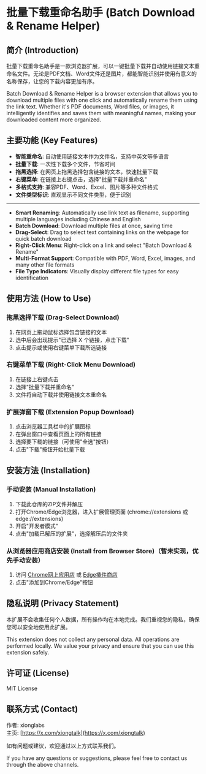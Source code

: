 # 批量下载重命名助手 (Batch Download & Rename Helper)

## 简介 (Introduction)

批量下载重命名助手是一款浏览器扩展，可以一键批量下载并自动使用链接文本重命名文件。无论是PDF文档、Word文件还是图片，都能智能识别并使用有意义的名称保存，让您的下载内容更加有序。

Batch Download & Rename Helper is a browser extension that allows you to download multiple files with one click and automatically rename them using the link text. Whether it's PDF documents, Word files, or images, it intelligently identifies and saves them with meaningful names, making your downloaded content more organized.

## 主要功能 (Key Features)

- **智能重命名**: 自动使用链接文本作为文件名，支持中英文等多语言
- **批量下载**: 一次性下载多个文件，节省时间
- **拖黑选择**: 在网页上拖黑选择包含链接的文本，快速批量下载
- **右键菜单**: 在链接上右键点击，选择"批量下载并重命名"
- **多格式支持**: 兼容PDF、Word、Excel、图片等多种文件格式
- **文件类型标识**: 直观显示不同文件类型，便于识别

---

- **Smart Renaming**: Automatically use link text as filename, supporting multiple languages including Chinese and English
- **Batch Download**: Download multiple files at once, saving time
- **Drag-Select**: Drag to select text containing links on the webpage for quick batch download
- **Right-Click Menu**: Right-click on a link and select "Batch Download & Rename"
- **Multi-Format Support**: Compatible with PDF, Word, Excel, images, and many other file formats
- **File Type Indicators**: Visually display different file types for easy identification

## 使用方法 (How to Use)

### 拖黑选择下载 (Drag-Select Download)

1. 在网页上拖动鼠标选择包含链接的文本
2. 选中后会出现提示"已选择 X 个链接，点击下载"
3. 点击提示或使用右键菜单下载所选链接

### 右键菜单下载 (Right-Click Menu Download)

1. 在链接上右键点击
2. 选择"批量下载并重命名"
3. 文件将自动下载并使用链接文本重命名

### 扩展弹窗下载 (Extension Popup Download)

1. 点击浏览器工具栏中的扩展图标
2. 在弹出窗口中查看页面上的所有链接
3. 选择要下载的链接（可使用"全选"按钮）
4. 点击"下载"按钮开始批量下载

## 安装方法 (Installation)

### 手动安装 (Manual Installation)

1. 下载此仓库的ZIP文件并解压
2. 打开Chrome/Edge浏览器，进入扩展管理页面 (chrome://extensions 或 edge://extensions)
3. 开启"开发者模式"
4. 点击"加载已解压的扩展"，选择解压后的文件夹

### 从浏览器应用商店安装 (Install from Browser Store)（暂未实现，优先手动安装）

1. 访问 [Chrome网上应用店](https://chrome.google.com/webstore/detail/批量下载重命名助手/your-extension-id) 或 [Edge插件商店](https://microsoftedge.microsoft.com/addons/detail/批量下载重命名助手/your-extension-id)
2. 点击"添加到Chrome/Edge"按钮

## 隐私说明 (Privacy Statement)

本扩展不会收集任何个人数据，所有操作均在本地完成。我们重视您的隐私，确保您可以安全地使用此扩展。

This extension does not collect any personal data. All operations are performed locally. We value your privacy and ensure that you can use this extension safely.

## 许可证 (License)

MIT License

## 联系方式 (Contact)

作者: xionglabs  
主页: [https://x.com/xiongtalk](https://x.com/xiongtalk)

如有问题或建议，欢迎通过以上方式联系我们。

If you have any questions or suggestions, please feel free to contact us through the above channels.
